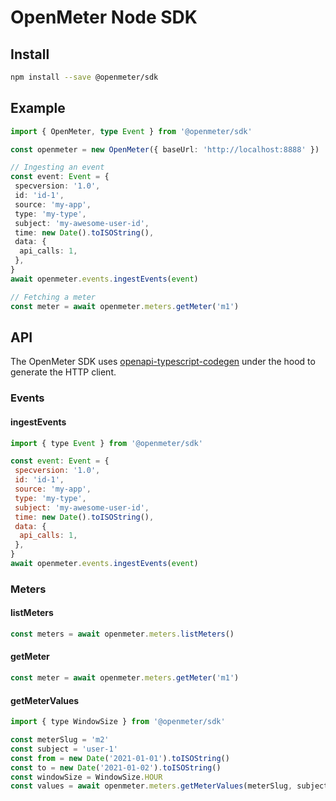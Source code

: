 # OpenMeter Node SDK

## Install

```sh
npm install --save @openmeter/sdk
```

## Example

```ts
import { OpenMeter, type Event } from '@openmeter/sdk'

const openmeter = new OpenMeter({ baseUrl: 'http://localhost:8888' })

// Ingesting an event
const event: Event = {
 specversion: '1.0',
 id: 'id-1',
 source: 'my-app',
 type: 'my-type',
 subject: 'my-awesome-user-id',
 time: new Date().toISOString(),
 data: {
  api_calls: 1,
 },
}
await openmeter.events.ingestEvents(event)

// Fetching a meter
const meter = await openmeter.meters.getMeter('m1')
```

## API

The OpenMeter SDK uses [openapi-typescript-codegen](https://www.npmjs.com/package/openapi-typescript-codegen) under the hood to generate the HTTP client.

### Events

#### ingestEvents

```js
import { type Event } from '@openmeter/sdk'

const event: Event = {
 specversion: '1.0',
 id: 'id-1',
 source: 'my-app',
 type: 'my-type',
 subject: 'my-awesome-user-id',
 time: new Date().toISOString(),
 data: {
  api_calls: 1,
 },
}
await openmeter.events.ingestEvents(event)
```

### Meters

#### listMeters

```js
const meters = await openmeter.meters.listMeters()
```

#### getMeter

```js
const meter = await openmeter.meters.getMeter('m1')
```

#### getMeterValues

```js
import { type WindowSize } from '@openmeter/sdk'

const meterSlug = 'm2'
const subject = 'user-1'
const from = new Date('2021-01-01').toISOString()
const to = new Date('2021-01-02').toISOString()
const windowSize = WindowSize.HOUR
const values = await openmeter.meters.getMeterValues(meterSlug, subject, from, to, windowSize)
```

